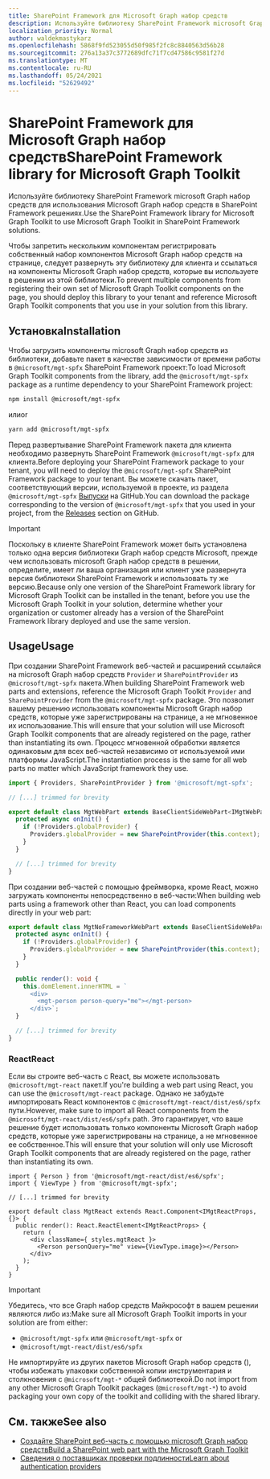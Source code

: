 ```yaml
---
title: SharePoint Framework для Microsoft Graph набор средств
description: Используйте библиотеку SharePoint Framework microsoft Graph набор средств для использования Microsoft Graph набор средств в SharePoint Framework решениях.
localization_priority: Normal
author: waldekmastykarz
ms.openlocfilehash: 5868f9fd523055d50f985f2fc8c8840563d56b28
ms.sourcegitcommit: 276a13a37c3772689dfc71f7cd47586c9581f27d
ms.translationtype: MT
ms.contentlocale: ru-RU
ms.lasthandoff: 05/24/2021
ms.locfileid: "52629492"
---
```

# <a name="sharepoint-framework-library-for-microsoft-graph-toolkit"></a><span data-ttu-id="ed7d0-103">SharePoint Framework для Microsoft Graph набор средств</span><span class="sxs-lookup"><span data-stu-id="ed7d0-103">SharePoint Framework library for Microsoft Graph Toolkit</span></span>

<span data-ttu-id="ed7d0-104">Используйте библиотеку SharePoint Framework microsoft Graph набор средств для использования Microsoft Graph набор средств в SharePoint Framework решениях.</span><span class="sxs-lookup"><span data-stu-id="ed7d0-104">Use the SharePoint Framework library for Microsoft Graph Toolkit to use Microsoft Graph Toolkit in SharePoint Framework solutions.</span></span>

<span data-ttu-id="ed7d0-105">Чтобы запретить нескольким компонентам регистрировать собственный набор компонентов Microsoft Graph набор средств на странице, следует развернуть эту библиотеку для клиента и ссылаться на компоненты Microsoft Graph набор средств, которые вы используете в решении из этой библиотеки.</span><span class="sxs-lookup"><span data-stu-id="ed7d0-105">To prevent multiple components from registering their own set of Microsoft Graph Toolkit components on the page, you should deploy this library to your tenant and reference Microsoft Graph Toolkit components that you use in your solution from this library.</span></span>

## <a name="installation"></a><span data-ttu-id="ed7d0-106">Установка</span><span class="sxs-lookup"><span data-stu-id="ed7d0-106">Installation</span></span>

<span data-ttu-id="ed7d0-107">Чтобы загрузить компоненты microsoft Graph набор средств из библиотеки, добавьте пакет в качестве зависимости от времени работы в `@microsoft/mgt-spfx` SharePoint Framework проект:</span><span class="sxs-lookup"><span data-stu-id="ed7d0-107">To load Microsoft Graph Toolkit components from the library, add the `@microsoft/mgt-spfx` package as a runtime dependency to your SharePoint Framework project:</span></span>

```bash
npm install @microsoft/mgt-spfx
```

<span data-ttu-id="ed7d0-108">или</span><span class="sxs-lookup"><span data-stu-id="ed7d0-108">or</span></span>

```bash
yarn add @microsoft/mgt-spfx
```

<span data-ttu-id="ed7d0-109">Перед развертывание SharePoint Framework пакета для клиента необходимо развернуть SharePoint Framework `@microsoft/mgt-spfx` для клиента.</span><span class="sxs-lookup"><span data-stu-id="ed7d0-109">Before deploying your SharePoint Framework package to your tenant, you will need to deploy the `@microsoft/mgt-spfx` SharePoint Framework package to your tenant.</span></span> <span data-ttu-id="ed7d0-110">Вы можете скачать пакет, соответствующий версии, используемой в проекте, из раздела `@microsoft/mgt-spfx` [Выпуски](https://github.com/microsoftgraph/microsoft-graph-toolkit/releases) на GitHub.</span><span class="sxs-lookup"><span data-stu-id="ed7d0-110">You can download the package corresponding to the version of `@microsoft/mgt-spfx` that you used in your project, from the [Releases](https://github.com/microsoftgraph/microsoft-graph-toolkit/releases) section on GitHub.</span></span>

>[!IMPORTANT]
><span data-ttu-id="ed7d0-111">Поскольку в клиенте SharePoint Framework может быть установлена только одна версия библиотеки Graph набор средств Microsoft, прежде чем использовать microsoft Graph набор средств в решении, определите, имеет ли ваша организация или клиент уже развернута версия библиотеки SharePoint Framework и использовать ту же версию.</span><span class="sxs-lookup"><span data-stu-id="ed7d0-111">Because only one version of the SharePoint Framework library for Microsoft Graph Toolkit can be installed in the tenant, before you use the Microsoft Graph Toolkit in your solution, determine whether your organization or customer already has a version of the SharePoint Framework library deployed and use the same version.</span></span>

## <a name="usage"></a><span data-ttu-id="ed7d0-112">Usage</span><span class="sxs-lookup"><span data-stu-id="ed7d0-112">Usage</span></span>

<span data-ttu-id="ed7d0-113">При создании SharePoint Framework веб-частей и расширений ссылайся на microsoft Graph набор средств `Provider` и `SharePointProvider` из `@microsoft/mgt-spfx` пакета.</span><span class="sxs-lookup"><span data-stu-id="ed7d0-113">When building SharePoint Framework web parts and extensions, reference the Microsoft Graph Toolkit `Provider` and `SharePointProvider` from the `@microsoft/mgt-spfx` package.</span></span> <span data-ttu-id="ed7d0-114">Это позволит вашему решению использовать компоненты Microsoft Graph набор средств, которые уже зарегистрированы на странице, а не мгновенное их использование.</span><span class="sxs-lookup"><span data-stu-id="ed7d0-114">This will ensure that your solution will use Microsoft Graph Toolkit components that are already registered on the page, rather than instantiating its own.</span></span> <span data-ttu-id="ed7d0-115">Процесс мгновенной обработки является одинаковым для всех веб-частей независимо от используемой ими платформы JavaScript.</span><span class="sxs-lookup"><span data-stu-id="ed7d0-115">The instantiation process is the same for all web parts no matter which JavaScript framework they use.</span></span>

```ts
import { Providers, SharePointProvider } from '@microsoft/mgt-spfx';

// [...] trimmed for brevity

export default class MgtWebPart extends BaseClientSideWebPart<IMgtWebPartProps> {
  protected async onInit() {
    if (!Providers.globalProvider) {
      Providers.globalProvider = new SharePointProvider(this.context);
    }
  }

  // [...] trimmed for brevity
}
```

<span data-ttu-id="ed7d0-116">При создании веб-частей с помощью фреймворка, кроме React, можно загружать компоненты непосредственно в веб-части:</span><span class="sxs-lookup"><span data-stu-id="ed7d0-116">When building web parts using a framework other than React, you can load components directly in your web part:</span></span>

```ts
export default class MgtNoFrameworkWebPart extends BaseClientSideWebPart<IMgtNoFrameworkWebPartProps> {
  protected async onInit() {
    if (!Providers.globalProvider) {
      Providers.globalProvider = new SharePointProvider(this.context);
    }
  }

  public render(): void {
    this.domElement.innerHTML = `
      <div>
        <mgt-person person-query="me"></mgt-person>
      </div>`;
  }

  // [...] trimmed for brevity
}
```

### <a name="react"></a><span data-ttu-id="ed7d0-117">React</span><span class="sxs-lookup"><span data-stu-id="ed7d0-117">React</span></span>

<span data-ttu-id="ed7d0-118">Если вы строите веб-часть с React, вы можете использовать `@microsoft/mgt-react` пакет.</span><span class="sxs-lookup"><span data-stu-id="ed7d0-118">If you're building a web part using React, you can use the `@microsoft/mgt-react` package.</span></span> <span data-ttu-id="ed7d0-119">Однако не забудьте импортировать React компонентов с `@microsoft/mgt-react/dist/es6/spfx` пути.</span><span class="sxs-lookup"><span data-stu-id="ed7d0-119">However, make sure to import all React components from the `@microsoft/mgt-react/dist/es6/spfx` path.</span></span> <span data-ttu-id="ed7d0-120">Это гарантирует, что ваше решение будет использовать только компоненты Microsoft Graph набор средств, которые уже зарегистрированы на странице, а не мгновенное ее собственное.</span><span class="sxs-lookup"><span data-stu-id="ed7d0-120">This will ensure that your solution will only use Microsoft Graph Toolkit components that are already registered on the page, rather than instantiating its own.</span></span>

```tsx
import { Person } from '@microsoft/mgt-react/dist/es6/spfx';
import { ViewType } from '@microsoft/mgt-spfx';

// [...] trimmed for brevity

export default class MgtReact extends React.Component<IMgtReactProps, {}> {
  public render(): React.ReactElement<IMgtReactProps> {
    return (
      <div className={ styles.mgtReact }>
        <Person personQuery="me" view={ViewType.image}></Person>
      </div>
    );
  }
}
```

>[!IMPORTANT]
> <span data-ttu-id="ed7d0-121">Убедитесь, что все Graph набор средств Майкрософт в вашем решении являются либо из:</span><span class="sxs-lookup"><span data-stu-id="ed7d0-121">Make sure all Microsoft Graph Toolkit imports in your solution are from either:</span></span>
> * <span data-ttu-id="ed7d0-122">`@microsoft/mgt-spfx` или </span><span class="sxs-lookup"><span data-stu-id="ed7d0-122">`@microsoft/mgt-spfx` or</span></span>
> * `@microsoft/mgt-react/dist/es6/spfx`
> 
> <span data-ttu-id="ed7d0-123">Не импортируйте из других пакетов Microsoft Graph набор средств (), чтобы избежать упаковки собственной копии инструментария и столкновения с `@microsoft/mgt-*` общей библиотекой.</span><span class="sxs-lookup"><span data-stu-id="ed7d0-123">Do not import from any other Microsoft Graph Toolkit packages (`@microsoft/mgt-*`) to avoid packaging your own copy of the toolkit and colliding with the shared library.</span></span>

## <a name="see-also"></a><span data-ttu-id="ed7d0-124">См. также</span><span class="sxs-lookup"><span data-stu-id="ed7d0-124">See also</span></span>

* [<span data-ttu-id="ed7d0-125">Создайте SharePoint веб-часть с помощью microsoft Graph набор средств</span><span class="sxs-lookup"><span data-stu-id="ed7d0-125">Build a SharePoint web part with the Microsoft Graph Toolkit</span></span>](./build-a-sharepoint-web-part.md)
* [<span data-ttu-id="ed7d0-126">Сведения о поставщиках проверки подлинности</span><span class="sxs-lookup"><span data-stu-id="ed7d0-126">Learn about authentication providers</span></span>](../providers/providers.md)
